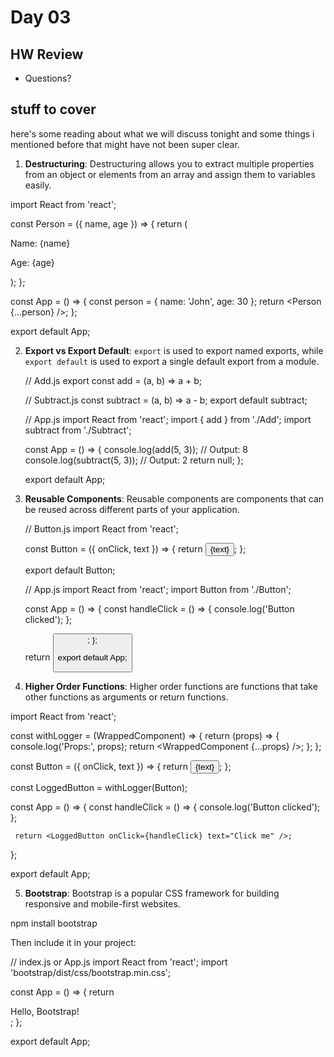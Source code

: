 # Day 03
## HW Review

-   Questions?

## stuff to cover

here's some reading about what we will discuss tonight and some things i mentioned before that might have not been super clear.

1. **Destructuring**:
   Destructuring allows you to extract multiple properties from an object or elements from an array and assign them to variables easily.

 import React from 'react';

   const Person = ({ name, age }) => {
     return (
       <div>
         <p>Name: {name}</p>
         <p>Age: {age}</p>
       </div>
     );
   };

   const App = () => {
     const person = { name: 'John', age: 30 };
     return <Person {...person} />;
   };

   export default App;

2. **Export vs Export Default**:
   `export` is used to export named exports, while `export default` is used to export a single default export from a module.


   // Add.js
   export const add = (a, b) => a + b;

   // Subtract.js
   const subtract = (a, b) => a - b;
   export default subtract;

   // App.js
   import React from 'react';
   import { add } from './Add';
   import subtract from './Subtract';

   const App = () => {
     console.log(add(5, 3)); // Output: 8
     console.log(subtract(5, 3)); // Output: 2
     return null;
   };

   export default App;



3. **Reusable Components**:
   Reusable components are components that can be reused across different parts of your application.

   // Button.js
   import React from 'react';

   const Button = ({ onClick, text }) => {
     return <button onClick={onClick}>{text}</button>;
   };

   export default Button;

   // App.js
   import React from 'react';
   import Button from './Button';

   const App = () => {
     const handleClick = () => {
       console.log('Button clicked');
     };

     return <Button onClick={handleClick} text="Click me" />;
   };

   export default App;


4. **Higher Order Functions**:
   Higher order functions are functions that take other functions as arguments or return functions.

  import React from 'react';

   const withLogger = (WrappedComponent) => {
     return (props) => {
       console.log('Props:', props);
       return <WrappedComponent {...props} />;
     };
   };

   const Button = ({ onClick, text }) => {
     return <button onClick={onClick}>{text}</button>;
   };

   const LoggedButton = withLogger(Button);

   const App = () => {
     const handleClick = () => {
       console.log('Button clicked');
     };

     return <LoggedButton onClick={handleClick} text="Click me" />;
   };

   export default App;



5. **Bootstrap**:
   Bootstrap is a popular CSS framework for building responsive and mobile-first websites.

npm install bootstrap

   Then include it in your project:

   // index.js or App.js
   import React from 'react';
   import 'bootstrap/dist/css/bootstrap.min.css';

   const App = () => {
     return <div className="container">Hello, Bootstrap!</div>;
   };

   export default App;
